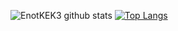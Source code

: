 ![EnotKEK3 github stats](https://github-readme-stats.vercel.app/api?username=enotkek&show_icons=true&theme=tokyonight)
[![Top Langs](https://github-readme-stats.vercel.app/api/top-langs/?username=enotkek&langs_count=8&theme=tokyonight)](https://github.com/anuraghazra/github-readme-stats)
